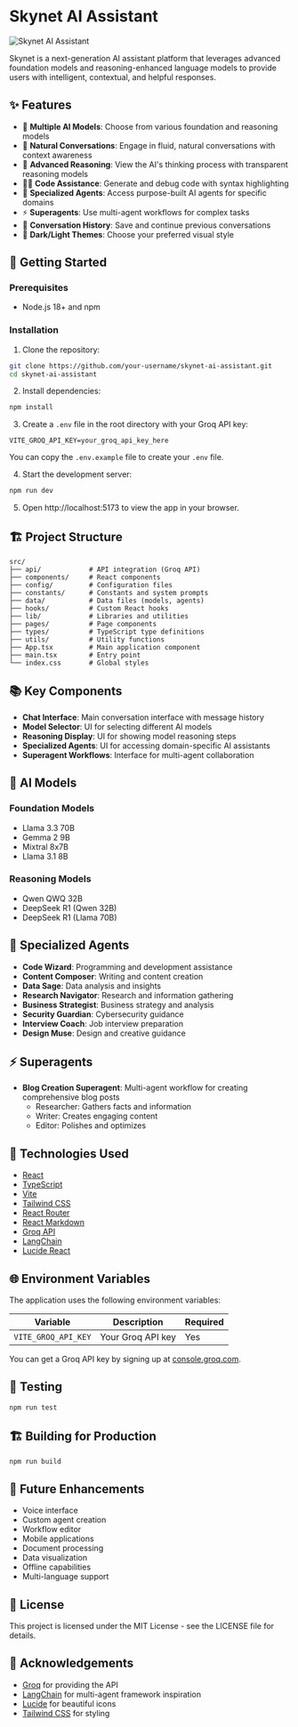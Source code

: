# Skynet AI Assistant

![Skynet AI Assistant](https://images.unsplash.com/photo-1677442135132-d557834c0d72?q=80&w=2070&auto=format&fit=crop&ixlib=rb-4.0.3&ixid=M3wxMjA3fDB8MHxwaG90by1wYWdlfHx8fGVufDB8fHx8fA%3D%3D)

Skynet is a next-generation AI assistant platform that leverages advanced foundation models and reasoning-enhanced language models to provide users with intelligent, contextual, and helpful responses.

## ✨ Features

- 🤖 **Multiple AI Models**: Choose from various foundation and reasoning models
- 💬 **Natural Conversations**: Engage in fluid, natural conversations with context awareness
- 🧠 **Advanced Reasoning**: View the AI's thinking process with transparent reasoning models
- 👨‍💻 **Code Assistance**: Generate and debug code with syntax highlighting
- 🎯 **Specialized Agents**: Access purpose-built AI agents for specific domains
- ⚡ **Superagents**: Use multi-agent workflows for complex tasks
- 🔄 **Conversation History**: Save and continue previous conversations
- 🎨 **Dark/Light Themes**: Choose your preferred visual style

## 🚀 Getting Started

### Prerequisites

- Node.js 18+ and npm

### Installation

1. Clone the repository:
```bash
git clone https://github.com/your-username/skynet-ai-assistant.git
cd skynet-ai-assistant
```

2. Install dependencies:
```bash
npm install
```

3. Create a `.env` file in the root directory with your Groq API key:
```
VITE_GROQ_API_KEY=your_groq_api_key_here
```
You can copy the `.env.example` file to create your `.env` file.

4. Start the development server:
```bash
npm run dev
```

5. Open http://localhost:5173 to view the app in your browser.

## 🏗️ Project Structure

```
src/
├── api/            # API integration (Groq API)
├── components/     # React components
├── config/         # Configuration files
├── constants/      # Constants and system prompts
├── data/           # Data files (models, agents)
├── hooks/          # Custom React hooks
├── lib/            # Libraries and utilities
├── pages/          # Page components
├── types/          # TypeScript type definitions
├── utils/          # Utility functions
├── App.tsx         # Main application component
├── main.tsx        # Entry point
└── index.css       # Global styles
```

## 📚 Key Components

- **Chat Interface**: Main conversation interface with message history
- **Model Selector**: UI for selecting different AI models
- **Reasoning Display**: UI for showing model reasoning steps
- **Specialized Agents**: UI for accessing domain-specific AI assistants
- **Superagent Workflows**: Interface for multi-agent collaboration

## 🧩 AI Models

### Foundation Models
- Llama 3.3 70B
- Gemma 2 9B
- Mixtral 8x7B
- Llama 3.1 8B

### Reasoning Models
- Qwen QWQ 32B
- DeepSeek R1 (Qwen 32B)
- DeepSeek R1 (Llama 70B)

## 🤖 Specialized Agents

- **Code Wizard**: Programming and development assistance
- **Content Composer**: Writing and content creation
- **Data Sage**: Data analysis and insights
- **Research Navigator**: Research and information gathering
- **Business Strategist**: Business strategy and analysis
- **Security Guardian**: Cybersecurity guidance
- **Interview Coach**: Job interview preparation
- **Design Muse**: Design and creative guidance

## ⚡ Superagents

- **Blog Creation Superagent**: Multi-agent workflow for creating comprehensive blog posts
  - Researcher: Gathers facts and information
  - Writer: Creates engaging content
  - Editor: Polishes and optimizes

## 🔧 Technologies Used

- [React](https://reactjs.org/)
- [TypeScript](https://www.typescriptlang.org/)
- [Vite](https://vitejs.dev/)
- [Tailwind CSS](https://tailwindcss.com/)
- [React Router](https://reactrouter.com/)
- [React Markdown](https://github.com/remarkjs/react-markdown)
- [Groq API](https://console.groq.com/)
- [LangChain](https://js.langchain.com/)
- [Lucide React](https://lucide.dev/guide/packages/lucide-react)

## 🌐 Environment Variables

The application uses the following environment variables:

| Variable | Description | Required |
|----------|-------------|----------|
| `VITE_GROQ_API_KEY` | Your Groq API key | Yes |

You can get a Groq API key by signing up at [console.groq.com](https://console.groq.com).

## 🧪 Testing

```bash
npm run test
```

## 🏗️ Building for Production

```bash
npm run build
```

## 🔮 Future Enhancements

- Voice interface
- Custom agent creation
- Workflow editor
- Mobile applications
- Document processing
- Data visualization
- Offline capabilities
- Multi-language support

## 📝 License

This project is licensed under the MIT License - see the LICENSE file for details.

## 🙏 Acknowledgements

- [Groq](https://groq.com/) for providing the API
- [LangChain](https://js.langchain.com/) for multi-agent framework inspiration
- [Lucide](https://lucide.dev/) for beautiful icons
- [Tailwind CSS](https://tailwindcss.com/) for styling